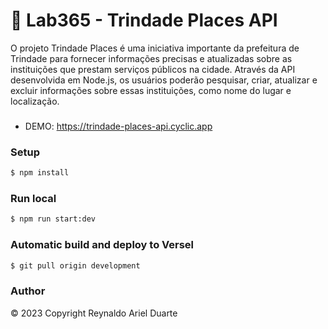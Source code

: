 # 🚀 Lab365 - Trindade Places API

O projeto Trindade Places é uma iniciativa importante da prefeitura de Trindade para fornecer informações precisas e atualizadas sobre as instituições que prestam serviços públicos na cidade. Através da API desenvolvida em Node.js, os usuários poderão pesquisar, criar, atualizar e excluir informações sobre essas instituições, como nome do lugar e localização.

###

- DEMO: https://trindade-places-api.cyclic.app

### Setup

```bash
$ npm install

```

### Run local

```bash
$ npm run start:dev

```

### Automatic build and deploy to Versel

```bash
$ git pull origin development

```

### Author

© 2023 Copyright Reynaldo Ariel Duarte
